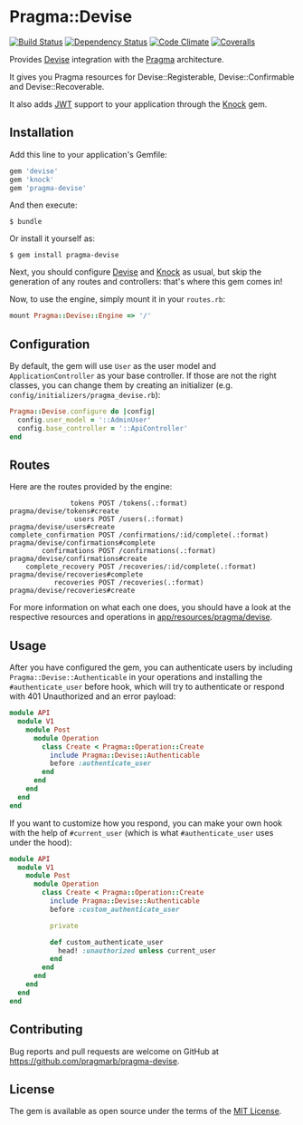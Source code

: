 # Pragma::Devise

[![Build Status](https://img.shields.io/travis/pragmarb/pragma-devise.svg?maxAge=3600&style=flat-square)](https://travis-ci.org/pragmarb/pragma-devise)
[![Dependency Status](https://img.shields.io/gemnasium/pragmarb/pragma-devise.svg?maxAge=3600&style=flat-square)](https://gemnasium.com/github.com/pragmarb/pragma-devise)
[![Code Climate](https://img.shields.io/codeclimate/github/pragmarb/pragma-devise.svg?maxAge=3600&style=flat-square)](https://codeclimate.com/github/pragmarb/pragma-devise)
[![Coveralls](https://img.shields.io/coveralls/pragmarb/pragma-devise.svg?maxAge=3600&style=flat-square)](https://coveralls.io/github/pragmarb/pragma-devise)

Provides [Devise](https://github.com/plataformatec/devise) integration with
the [Pragma](https://github.com/pragmarb/pragma) architecture.

It gives you Pragma resources for Devise::Registerable, Devise::Confirmable and Devise::Recoverable.

It also adds [JWT](https://jwt.io) support to your application through the
[Knock](https://github.com/nsarno/knock) gem.

## Installation

Add this line to your application's Gemfile:

```ruby
gem 'devise'
gem 'knock'
gem 'pragma-devise'
```

And then execute:

```console
$ bundle
```

Or install it yourself as:

```console
$ gem install pragma-devise
```

Next, you should configure [Devise](https://github.com/plataformatec/devise) and
[Knock](https://github.com/nsarno/knock) as usual, but skip the generation of any routes and
controllers: that's where this gem comes in!

Now, to use the engine, simply mount it in your `routes.rb`:

```ruby
mount Pragma::Devise::Engine => '/'
```

## Configuration

By default, the gem will use `User` as the user model and `ApplicationController` as your base
controller. If those are not the right classes, you can change them by creating an initializer
(e.g. `config/initializers/pragma_devise.rb`):

```ruby
Pragma::Devise.configure do |config|
  config.user_model = '::AdminUser'
  config.base_controller = '::ApiController'
end
```

## Routes

Here are the routes provided by the engine:

```console
               tokens POST /tokens(.:format)                     pragma/devise/tokens#create
                users POST /users(.:format)                      pragma/devise/users#create
complete_confirmation POST /confirmations/:id/complete(.:format) pragma/devise/confirmations#complete
        confirmations POST /confirmations(.:format)              pragma/devise/confirmations#create
    complete_recovery POST /recoveries/:id/complete(.:format)    pragma/devise/recoveries#complete
           recoveries POST /recoveries(.:format)                 pragma/devise/recoveries#create
```

For more information on what each one does, you should have a look at the respective resources
and operations in [app/resources/pragma/devise](https://github.com/pragmarb/pragma-devise/tree/master/app/resources/pragma/devise).

## Usage

After you have configured the gem, you can authenticate users by including `Pragma::Devise::Authenticable`
in your operations and installing the `#authenticate_user` before hook, which will try to
authenticate or respond with 401 Unauthorized and an error payload:

```ruby
module API
  module V1
    module Post
      module Operation
        class Create < Pragma::Operation::Create
          include Pragma::Devise::Authenticable
          before :authenticate_user
        end
      end
    end
  end
end
```

If you want to customize how you respond, you can make your own hook with the help of
`#current_user` (which is what `#authenticate_user` uses under the hood):

```ruby
module API
  module V1
    module Post
      module Operation
        class Create < Pragma::Operation::Create
          include Pragma::Devise::Authenticable
          before :custom_authenticate_user

          private

          def custom_authenticate_user
            head! :unauthorized unless current_user
          end
        end
      end
    end
  end
end
```

## Contributing

Bug reports and pull requests are welcome on GitHub at https://github.com/pragmarb/pragma-devise.

## License

The gem is available as open source under the terms of the [MIT License](http://opensource.org/licenses/MIT).
